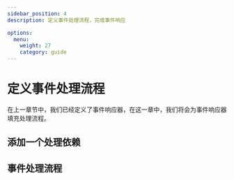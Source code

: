 ```yaml
---
sidebar_position: 4
description: 定义事件处理流程，完成事件响应

options:
  menu:
    weight: 27
    category: guide
---
```


# 定义事件处理流程

在上一章节中，我们已经定义了事件响应器，在这一章中，我们将会为事件响应器填充处理流程。

## 添加一个处理依赖

## 事件处理流程
